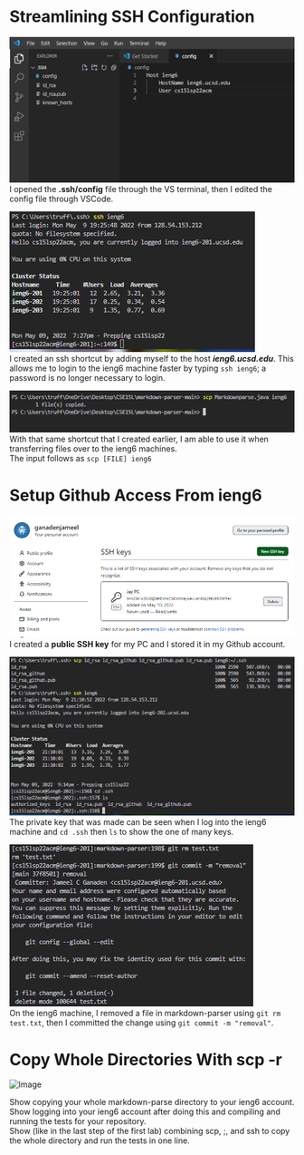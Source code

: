 <h1>Streamlining SSH Configuration</h1>

![Image](SS1.PNG)
<br> I opened the **.ssh/config** file through the VS terminal, then I edited the config file through VSCode.

![Image](SS2.PNG)
<br> I created an ssh shortcut by adding myself to the host ***ieng6.ucsd.edu***. This allows me to login to the ieng6 machine faster by typing ```ssh ieng6```; a password is no longer necessary to login.

![Image](SS3.PNG)
<br> With that same shortcut that I created earlier, I am able to use it when transferring files over to the ieng6 machines. 
<br> The input follows as ```scp [FILE] ieng6```



<h1>Setup Github Access From ieng6</h1>

![Image](SS4.PNG)
<br> I created a **public SSH key** for my PC and I stored it in my Github account.

![Image](SS5.PNG)
<br> The private key that was made can be seen when I log into the ieng6 machine and ```cd .ssh``` then ```ls``` to show the one of many keys.

![Image](SS6.PNG)
<br> On the ieng6 machine, I removed a file in markdown-parser using ```git rm test.txt```, then I committed the change using ```git commit -m "removal"```.



<h1>Copy Whole Directories With scp -r</h1>

![Image]()

Show copying your whole markdown-parse directory to your ieng6 account.<br>
Show logging into your ieng6 account after doing this and compiling and running the tests for your repository.<br>
Show (like in the last step of the first lab) combining scp, ;, and ssh to copy the whole directory and run the tests in one line.<br>